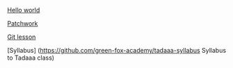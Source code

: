 [Hello world](https://github.com/mrtnpllr/hello-world)

[Patchwork](https://github.com/mrtnpllr/patchwork)

[Git lesson](http://github.com/mrtnpllr/git-lesson-repositoryi)

[Syllabus] (https://github.com/green-fox-academy/tadaaa-syllabus Syllabus to Tadaaa class) 


